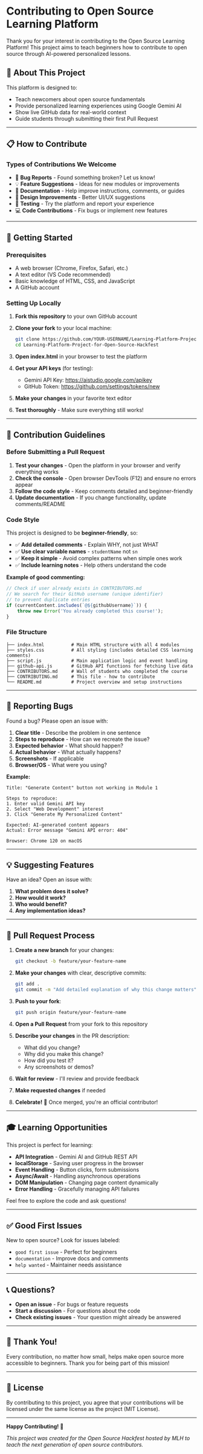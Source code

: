 # Contributing to Open Source Learning Platform

Thank you for your interest in contributing to the Open Source Learning Platform! This project aims to teach beginners how to contribute to open source through AI-powered personalized lessons.

## 🎯 About This Project

This platform is designed to:
- Teach newcomers about open source fundamentals
- Provide personalized learning experiences using Google Gemini AI
- Show live GitHub data for real-world context
- Guide students through submitting their first Pull Request

---

## 📋 How to Contribute

### Types of Contributions We Welcome

- 🐛 **Bug Reports** - Found something broken? Let us know!
- 💡 **Feature Suggestions** - Ideas for new modules or improvements
- 📝 **Documentation** - Help improve instructions, comments, or guides
- 🎨 **Design Improvements** - Better UI/UX suggestions
- 🧪 **Testing** - Try the platform and report your experience
- 💻 **Code Contributions** - Fix bugs or implement new features

---

## 🚀 Getting Started

### Prerequisites

- A web browser (Chrome, Firefox, Safari, etc.)
- A text editor (VS Code recommended)
- Basic knowledge of HTML, CSS, and JavaScript
- A GitHub account

### Setting Up Locally

1. **Fork this repository** to your own GitHub account

2. **Clone your fork** to your local machine:
   ```bash
   git clone https://github.com/YOUR-USERNAME/Learning-Platform-Project-for-Open-Source-Hackfest.git
   cd Learning-Platform-Project-for-Open-Source-Hackfest
   ```

3. **Open index.html** in your browser to test the platform

4. **Get your API keys** (for testing):
   - Gemini API Key: https://aistudio.google.com/apikey
   - GitHub Token: https://github.com/settings/tokens/new

5. **Make your changes** in your favorite text editor

6. **Test thoroughly** - Make sure everything still works!

---

## 📝 Contribution Guidelines

### Before Submitting a Pull Request

1. **Test your changes** - Open the platform in your browser and verify everything works
2. **Check the console** - Open browser DevTools (F12) and ensure no errors appear
3. **Follow the code style** - Keep comments detailed and beginner-friendly
4. **Update documentation** - If you change functionality, update comments/README

### Code Style

This project is designed to be **beginner-friendly**, so:

- ✅ **Add detailed comments** - Explain WHY, not just WHAT
- ✅ **Use clear variable names** - `studentName` not `sn`
- ✅ **Keep it simple** - Avoid complex patterns when simple ones work
- ✅ **Include learning notes** - Help others understand the code

**Example of good commenting:**
```javascript
// Check if user already exists in CONTRIBUTORS.md
// We search for their GitHub username (unique identifier)
// to prevent duplicate entries
if (currentContent.includes(`@${githubUsername}`)) {
    throw new Error('You already completed this course!');
}
```

### File Structure

```
├── index.html          # Main HTML structure with all 4 modules
├── styles.css          # All styling (includes detailed CSS learning comments)
├── script.js           # Main application logic and event handling
├── github-api.js       # GitHub API functions for fetching live data
├── CONTRIBUTORS.md     # Wall of students who completed the course
├── CONTRIBUTING.md     # This file - how to contribute
└── README.md           # Project overview and setup instructions
```

---

## 🐛 Reporting Bugs

Found a bug? Please open an issue with:

1. **Clear title** - Describe the problem in one sentence
2. **Steps to reproduce** - How can we recreate the issue?
3. **Expected behavior** - What should happen?
4. **Actual behavior** - What actually happens?
5. **Screenshots** - If applicable
6. **Browser/OS** - What were you using?

**Example:**
```
Title: "Generate Content" button not working in Module 1

Steps to reproduce:
1. Enter valid Gemini API key
2. Select "Web Development" interest
3. Click "Generate My Personalized Content"

Expected: AI-generated content appears
Actual: Error message "Gemini API error: 404"

Browser: Chrome 120 on macOS
```

---

## 💡 Suggesting Features

Have an idea? Open an issue with:

1. **What problem does it solve?**
2. **How would it work?**
3. **Who would benefit?**
4. **Any implementation ideas?**

---

## 🔄 Pull Request Process

1. **Create a new branch** for your changes:
   ```bash
   git checkout -b feature/your-feature-name
   ```

2. **Make your changes** with clear, descriptive commits:
   ```bash
   git add .
   git commit -m "Add detailed explanation of why this change matters"
   ```

3. **Push to your fork**:
   ```bash
   git push origin feature/your-feature-name
   ```

4. **Open a Pull Request** from your fork to this repository

5. **Describe your changes** in the PR description:
   - What did you change?
   - Why did you make this change?
   - How did you test it?
   - Any screenshots or demos?

6. **Wait for review** - I'll review and provide feedback

7. **Make requested changes** if needed

8. **Celebrate!** 🎉 Once merged, you're an official contributor!

---

## 🎓 Learning Opportunities

This project is perfect for learning:

- **API Integration** - Gemini AI and GitHub REST API
- **localStorage** - Saving user progress in the browser
- **Event Handling** - Button clicks, form submissions
- **Async/Await** - Handling asynchronous operations
- **DOM Manipulation** - Changing page content dynamically
- **Error Handling** - Gracefully managing API failures

Feel free to explore the code and ask questions!

---

## ✅ Good First Issues

New to open source? Look for issues labeled:
- `good first issue` - Perfect for beginners
- `documentation` - Improve docs and comments
- `help wanted` - Maintainer needs assistance

---

## 📞 Questions?

- **Open an issue** - For bugs or feature requests
- **Start a discussion** - For questions about the code
- **Check existing issues** - Your question might already be answered

---

## 🙏 Thank You!

Every contribution, no matter how small, helps make open source more accessible to beginners. Thank you for being part of this mission!

---

## 📄 License

By contributing to this project, you agree that your contributions will be licensed under the same license as the project (MIT License).

---

**Happy Contributing! 🚀**

*This project was created for the Open Source Hackfest hosted by MLH to teach the next generation of open source contributors.*
